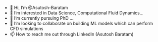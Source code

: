 - 👋 Hi, I’m @Asutosh-Baratam
- 👀 I’m interested in Data Science, Computational Fluid Dynamics...
- 🌱 I’m currently pursuing PhD ...
- 💞️ I’m looking to collaborate on building ML models which can perform CFD simulations
- 📫 How to reach me out through LinkedIn (Asutosh Baratam)

<!---
Asutosh-Baratam/Asutosh-Baratam is a ✨ special ✨ repository because its `README.md` (this file) appears on your GitHub profile.
You can click the Preview link to take a look at your changes.
--->
